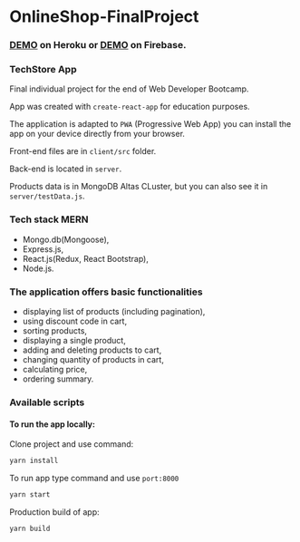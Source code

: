 # OnlineShop-FinalProject 
### [DEMO](https://techstore-onlineshop.herokuapp.com) on Heroku or [DEMO](https://techstore-5850f.firebaseapp.com/) on Firebase.

### TechStore App
Final individual project for the end of Web Developer Bootcamp. 

App was created with `create-react-app` for education purposes. 

The application is adapted to `PWA` (Progressive Web App) you can install the app on your device directly from your browser.

Front-end files are in `client/src` folder.

Back-end is located in `server`. 

Products data is in MongoDB Altas CLuster, but you can also see it in `server/testData.js`.
### Tech stack MERN
* Mongo.db(Mongoose), 
* Express.js, 
* React.js(Redux, React Bootstrap), 
* Node.js.

### The application offers basic functionalities
- displaying list of products (including pagination),
- using discount code in cart,
- sorting products,
- displaying a single product,
- adding and deleting products to cart,
- changing quantity of products in cart,
- calculating price,
- ordering summary.

### Available scripts
#### To run the app locally:

Clone project and use command:
```bash
yarn install
```
To run app type command and use `port:8000`
```bash
yarn start
```
Production build of app:
```bash
yarn build
```
